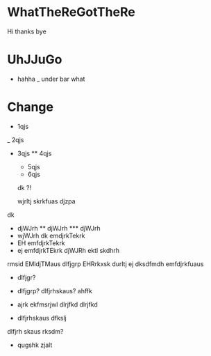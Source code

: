 # WhatTheReGotTheRe
Hi thanks bye

# UhJJuGo
- hahha
_ under bar
 what


# Change
- 1qjs

_ 2qjs

* 3qjs
 ** 4qjs 
   * 5qjs
    * 6qjs


    dk ?!



    wjrltj skrkfuas djzpa

dk
* djWJrh
** djWJrh
*** djWJrh
 * wjWJrh
 dk 
 emdjrkTekrk
 * EH emfdjrkTekrk
  * ej emfdjrkTEkrk
  djWJRh
ektl skdhrh

rmsid 
 EMldjTMaus
 dlfjgrp EHRrkxsk
  durltj ej dksdfmdh
  emfdjrkfuaus
  * dlfjgr?
   * dlfjgrp?
   dlfjrhskaus?
   ahffk
* ajrk ekfmsrjwl
dlrjfkd
 dlrjfkd

 * dlfjrhskaus
 dfkslj

 dlfjrh skaus 
 rksdm?
 * qugshk
 zjalt


 